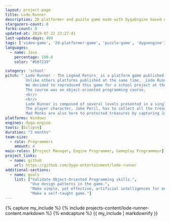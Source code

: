 ```yaml
---
layout: project-page
title: Lode-Runner
description: 2D platformer and puzzle game made with DygaEngine based on the original "Lode Runner"
stargazers-count: 0
forks-count: 0
updated-at: 2019-07-22 23:27:41
last-update-days: 499
tags: ['video-game', '2d-platformer-game', 'puzzle-game', 'dygaengine']
languages: 
  - name: Java
    percentage: 100.0
    color: "#b07219"

category: 'school'
pitch: "_Lode Runner - The Legend Return_ is a platform game published by Broderbund in 1983.
         Unlike others platforms published at the same time, _Lode Runner - The Legend Return_ is more a puzzle-oriented platform game.
         We decided to reproduced this game for a school project at the Higher educational institution in Toulouse (ENSEEIHT).
         The course was an object-oriented programming course.
         <br/>
         <br/>
         Lode Runner is composed of several levels presented in a single screen.
         The player character, Jake Peril, has to collect all the treasure (golds with different value) and reach the exit.
         Mad Monks are also here to protected treasures by capturing Jake. Those wears red robes."
platforms: Windows
engines: dyga-engine
tools: [Eclipse]
duration: "3 months"
team-size:
  - role: Programmers
    amount: 4
main-roles: [Project Manager, Engine Programmer, Gameplay Programmeur]
project_links:
  - name: github
    url: https://github.com/dyga-entertainment/lode-runner
additional-sections:
  - name: goals
    list: ["Validate Object-Oriented Programming skills.",
           "Use design patterns in the game.",
           "Make simple, yet effective, artificial intelligences for enemies.",
           "Make a self-taught game."]
---
```

<!---
Gregoire Boiron <gregoire.boiron@gmail.com>
Copyright (c) 2018-2019 Gregoire Boiron  All Rights Reserved.
--->

{% capture my_include %}
{% include projects-content/lode-runner-content.markdown %}
{% endcapture %}
{{ my_include | markdownify }}
